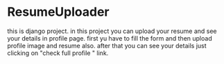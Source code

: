# ResumeUploader
this is django project. in this project you can upload your resume and see your details in profile page. first yu have to fill the form and then upload profile image and resume also. after that you can see your details just clicking on "check full profile " link. 
